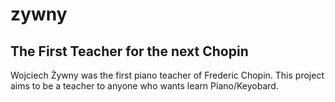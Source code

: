 # zywny

## The First Teacher for the next Chopin

Wojciech Żywny was the first piano teacher of Frederic Chopin. This project aims to be a teacher to anyone who wants learn Piano/Keyobard.
